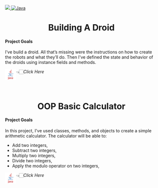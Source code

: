 <p align='center'>   

  <a href="#"><img src="https://badges.pufler.dev/visits/Emon-ProCoder7/Data-Driven-Decision-Making-With-Statistics"> <img width = 52px alt="Java" src="https://img.shields.io/badge/java-%23ED8B00.svg?&style=for-the-badge&logo=java&logoColor=white"/></a>
</p>




<h1 align = 'center'> Building A Droid </h1> 

#### Project Goals
I’ve build a droid. All that’s missing were the instructions on how to create the robots and what they’ll do. Then I've defined the state and behavior of the droids using instance fields and methods.


👈🏻*Click Here* [<img align="left" alt="Emon-ProCoder7 | Jupyter" width="36px" src="https://raw.githubusercontent.com/Emon-ProCoder7/flask_framework/master/java.png"/>](https://github.com/Emon-ProCoder7/Java/blob/main/Droid.java)

<br><br>







<h1 align = 'center'> OOP Basic Calculator </h1> 

#### Project Goals
In this project, I've used classes, methods, and objects to create a simple arithmetic calculator. The calculator will be able to:

- Add two integers,
- Subtract two integers,
- Multiply two integers,
- Divide two integers,
- Apply the modulo operator on two integers,


👈🏻*Click Here* [<img align="left" alt="Emon-ProCoder7 | Jupyter" width="36px" src="https://raw.githubusercontent.com/Emon-ProCoder7/flask_framework/master/java.png"/>](https://github.com/Emon-ProCoder7/Java/blob/main/Calculator.java)

<br><br>

